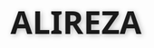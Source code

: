 # ALIREZA
<!DOCTYPE html>
<html lang="fa" dir="rtl">
<head>
    <meta charset="UTF-8">
    <meta name="viewport" content="width=device-width, initial-scale=1.0">
    <title>سایت </title>
    <style>
        * {
            margin: 0;
            padding: 0;
            box-sizing: border-box;
            font-family: 'Segoe UI', Tahoma, Geneva, Verdana, sans-serif;
        }
        
        body {
            background: linear-gradient(135deg, #6a11cb 0%, #2575fc 100%);
            height: 100vh;
            display: flex;
            justify-content: center;
            align-items: center;
            color: #fff;
            text-align: center;
            overflow: hidden;
            position: relative;
        }
        
        .container {
            max-width: 800px;
            padding: 30px;
            background: rgba(255, 255, 255, 0.1);
            backdrop-filter: blur(10px);
            border-radius: 20px;
            box-shadow: 0 15px 35px rgba(0, 0, 0, 0.2);
            border: 1px solid rgba(255, 255, 255, 0.2);
            z-index: 10;
            animation: fadeIn 1.5s ease-out;
        }
        
        h1 {
            font-size: 3.5rem;
            margin-bottom: 20px;
            text-shadow: 2px 2px 10px rgba(0, 0, 0, 0.3);
        }
        
        p {
            font-size: 1.5rem;
            margin-bottom: 30px;
            line-height: 1.6;
        }
        
        .highlight {
            color: #FFD700;
            font-weight: bold;
        }
        
        .decoration {
            position: absolute;
            border-radius: 50%;
            background: rgba(255, 255, 255, 0.1);
        }
        
        .decoration:nth-child(1) {
            width: 300px;
            height: 300px;
            top: -150px;
            left: -150px;
        }
        
        .decoration:nth-child(2) {
            width: 200px;
            height: 200px;
            bottom: -100px;
            right: -100px;
        }
        
        .decoration:nth-child(3) {
            width: 150px;
            height: 150px;
            top: 50%;
            left: 40%;
        }
        
        @keyframes fadeIn {
            from {
                opacity: 0;
                transform: translateY(30px);
            }
            to {
                opacity: 1;
                transform: translateY(0);
            }
        }
        
        @media (max-width: 768px) {
            h1 {
                font-size: 2.5rem;
            }
            
            p {
                font-size: 1.2rem;
            }
            
            .container {
                margin: 20px;
                padding: 20px;
            }
        }
    </style>
</head>
<body>
    <div class="decoration"></div>
    <div class="decoration"></div>
    <div class="decoration"></div>
    
    <div class="container">
        <h1>به سایت علیرضا خوش آمدید</h1>
        <p></p>
    </div>

    <script>
        // اسکریپت ساده برای افکت‌های تعاملی
        document.addEventListener('DOMContentLoaded', function() {
            const container = document.querySelector('.container');
            
            // افکت هنگام هاور روی container
            container.addEventListener('mouseenter', function() {
                this.style.transform = 'scale(1.02)';
                this.style.transition = 'transform 0.3s ease';
            });
            
            container.addEventListener('mouseleave', function() {
                this.style.transform = 'scale(1)';
            });
        });
    </script>
</body>
</html>
